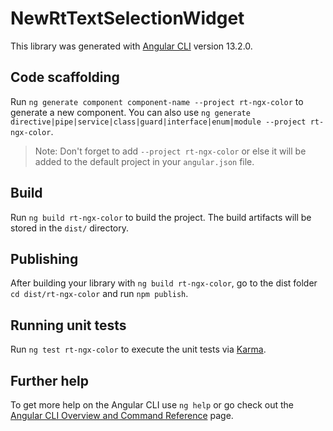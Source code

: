 # NewRtTextSelectionWidget

This library was generated with [Angular CLI](https://github.com/angular/angular-cli) version 13.2.0.

## Code scaffolding

Run `ng generate component component-name --project rt-ngx-color` to generate a new component. You can also use `ng generate directive|pipe|service|class|guard|interface|enum|module --project rt-ngx-color`.
> Note: Don't forget to add `--project rt-ngx-color` or else it will be added to the default project in your `angular.json` file. 

## Build

Run `ng build rt-ngx-color` to build the project. The build artifacts will be stored in the `dist/` directory.

## Publishing

After building your library with `ng build rt-ngx-color`, go to the dist folder `cd dist/rt-ngx-color` and run `npm publish`.

## Running unit tests

Run `ng test rt-ngx-color` to execute the unit tests via [Karma](https://karma-runner.github.io).

## Further help

To get more help on the Angular CLI use `ng help` or go check out the [Angular CLI Overview and Command Reference](https://angular.io/cli) page.
